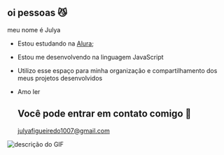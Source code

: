 ## oi pessoas 😼

meu nome é Julya

- Estou estudando na [Alura](https://www.alura.com.br);
- Estou me desenvolvendo na linguagem JavaScript
- Utilizo esse espaço para minha organização e compartilhamento dos meus projetos desenvolvidos
- Amo ler

  ## Você pode entrar em contato comigo 📧

  julyafigueiredo1007@gmail.com


![descrição do GIF](ttps://media1.tenor.com/m/E3SNnvncEE0AAAAC/dance.gif)
  
